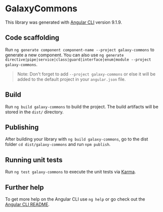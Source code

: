 # GalaxyCommons

This library was generated with [Angular CLI](https://github.com/angular/angular-cli) version 9.1.9.

## Code scaffolding

Run `ng generate component component-name --project galaxy-commons` to generate a new component. You can also use `ng generate directive|pipe|service|class|guard|interface|enum|module --project galaxy-commons`.
> Note: Don't forget to add `--project galaxy-commons` or else it will be added to the default project in your `angular.json` file. 

## Build

Run `ng build galaxy-commons` to build the project. The build artifacts will be stored in the `dist/` directory.

## Publishing

After building your library with `ng build galaxy-commons`, go to the dist folder `cd dist/galaxy-commons` and run `npm publish`.

## Running unit tests

Run `ng test galaxy-commons` to execute the unit tests via [Karma](https://karma-runner.github.io).

## Further help

To get more help on the Angular CLI use `ng help` or go check out the [Angular CLI README](https://github.com/angular/angular-cli/blob/master/README.md).
